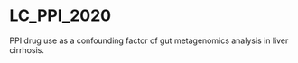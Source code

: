 # LC_PPI_2020
PPI drug use as a confounding factor of gut metagenomics analysis in liver cirrhosis.


